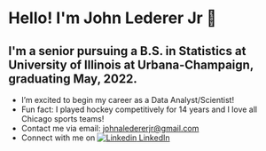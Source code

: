 # Hello! I'm John Lederer Jr 👋

## I'm a senior pursuing a B.S. in Statistics at University of Illinois at Urbana-Champaign, graduating May, 2022.

- I’m excited to begin my career as a Data Analyst/Scientist!
- Fun fact: I played hockey competitively for 14 years and I love all Chicago sports teams!
- Contact me via email: johnaledererjr@gmail.com
- Connect with me on [![Linkedin](https://i.stack.imgur.com/gVE0j.png) LinkedIn](https://www.linkedin.com/in/john-lederer-jr/)

